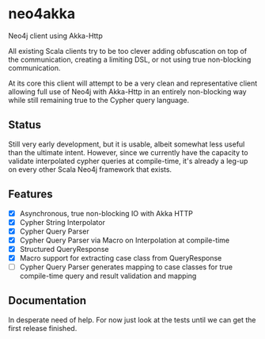 # neo4akka
Neo4j client using Akka-Http

All existing Scala clients try to be too clever adding obfuscation on top of the communication, creating a limiting DSL, or not using true non-blocking communication.

At its core this client will attempt to be a very clean and representative client allowing full use of Neo4j with Akka-Http in an entirely non-blocking way while still remaining true to the Cypher query language.

## Status

Still very early development, but it is usable, albeit somewhat less useful than the ultimate intent. However, since we currently
have the capacity to validate interpolated cypher queries at compile-time, it's already a leg-up on every other Scala Neo4j framework
that exists.

## Features

* [X] Asynchronous, true non-blocking IO with Akka HTTP
* [X] Cypher String Interpolator
* [X] Cypher Query Parser
* [X] Cypher Query Parser via Macro on Interpolation at compile-time
* [X] Structured QueryResponse
* [X] Macro support for extracting case class from QueryResponse
* [ ] Cypher Query Parser generates mapping to case classes for true compile-time query and result validation and mapping

## Documentation

In desperate need of help. For now just look at the tests until we can get the first release finished.